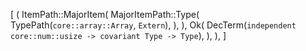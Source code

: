 [
    (
        ItemPath::MajorItem(
            MajorItemPath::Type(
                TypePath(`core::array::Array`, `Extern`),
            ),
        ),
        Ok(
            DecTerm(`independent core::num::usize -> covariant Type -> Type`),
        ),
    ),
]